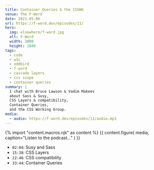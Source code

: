 ```yaml
---
title: Container Queries & the CSSWG
venue: The F-Word
date: 2021-05-06
url: https://f-word.dev/episodes/11/
hero:
  img: elsewhere/f-word.jpg
  alt: F-Word
  width: 3000
  height: 1049
tags:
  - code
  - w3c
  - oddbird
  - f-word
  - cascade layers
  - css scope
  - container queries
summary: |
  I chat with Bruce Lawson & Vadim Makeev
  about Sass & Susy,
  CSS Layers & compatibility,
  Container Queries,
  and the CSS Working Group.
media:
  - audio: https://f-word.dev/episodes/11/audio.mp3
---
```


{% import "content.macros.njk" as content %}
{{ content.figure(
  media,
  caption="Listen to the podcast..."
) }}

- `02:04`: Susy and Sass
- `15:38`: CSS Layers
- `22:46`: CSS compatibility
- `33:44`: Container Queries
